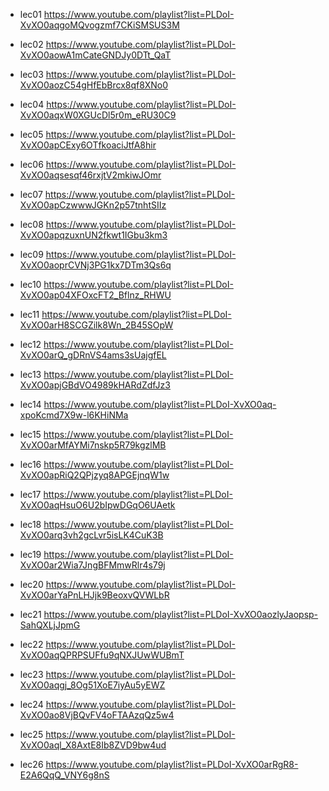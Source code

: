 - lec01
https://www.youtube.com/playlist?list=PLDoI-XvXO0aqgoMQvogzmf7CKiSMSUS3M

- lec02
https://www.youtube.com/playlist?list=PLDoI-XvXO0aowA1mCateGNDJy0DTt_QaT

- lec03
https://www.youtube.com/playlist?list=PLDoI-XvXO0aozC54gHfEbBrcx8qf8XNo0

- lec04
https://www.youtube.com/playlist?list=PLDoI-XvXO0aqxW0XGUcDl5r0m_eRU30C9

- lec05
https://www.youtube.com/playlist?list=PLDoI-XvXO0apCExy6OTfkoaciJtfA8hir

- lec06
https://www.youtube.com/playlist?list=PLDoI-XvXO0aqsesqf46rxjtV2mkiwJOmr

- lec07
https://www.youtube.com/playlist?list=PLDoI-XvXO0apCzwwwJGKn2p57tnhtSIIz

- lec08
https://www.youtube.com/playlist?list=PLDoI-XvXO0apqzuxnUN2fkwt1IGbu3km3

- lec09
https://www.youtube.com/playlist?list=PLDoI-XvXO0aoprCVNj3PG1kx7DTm3Qs6q

- lec10
https://www.youtube.com/playlist?list=PLDoI-XvXO0ap04XFOxcFT2_Bflnz_RHWU

- lec11
https://www.youtube.com/playlist?list=PLDoI-XvXO0arH8SCGZilk8Wn_2B45SOpW

- lec12
https://www.youtube.com/playlist?list=PLDoI-XvXO0arQ_gDRnVS4ams3sUajgfEL

- lec13
https://www.youtube.com/playlist?list=PLDoI-XvXO0apjGBdVO4989kHARdZdfJz3

- lec14
https://www.youtube.com/playlist?list=PLDoI-XvXO0aq-xpoKcmd7X9w-l6KHiNMa

- lec15
https://www.youtube.com/playlist?list=PLDoI-XvXO0arMfAYMi7nskp5R79kgzlMB

- lec16
https://www.youtube.com/playlist?list=PLDoI-XvXO0apRiQ2QPjzyq8APGEjnqW1w

- lec17
https://www.youtube.com/playlist?list=PLDoI-XvXO0aqHsuO6U2bIpwDGqO6UAetk

- lec18
https://www.youtube.com/playlist?list=PLDoI-XvXO0arq3vh2gcLvr5isLK4CuK3B

- lec19
https://www.youtube.com/playlist?list=PLDoI-XvXO0ar2Wia7JngBFMmwRlr4s79j

- lec20
https://www.youtube.com/playlist?list=PLDoI-XvXO0arYaPnLHJjk9BeoxvQVWLbR

- lec21
https://www.youtube.com/playlist?list=PLDoI-XvXO0aozlyJaopsp-SahQXLjJpmG

- lec22
https://www.youtube.com/playlist?list=PLDoI-XvXO0aqQPRPSUFfu9qNXJUwWUBmT

- lec23
https://www.youtube.com/playlist?list=PLDoI-XvXO0aqgj_8Og51XoE7iyAu5yEWZ

- lec24
https://www.youtube.com/playlist?list=PLDoI-XvXO0ao8VjBQvFV4oFTAAzqQz5w4

- lec25
https://www.youtube.com/playlist?list=PLDoI-XvXO0aql_X8AxtE8Ib8ZVD9bw4ud

- lec26
https://www.youtube.com/playlist?list=PLDoI-XvXO0arRgR8-E2A6QqQ_VNY6g8nS